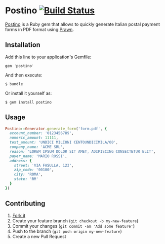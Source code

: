 # Postino [![Build Status](https://travis-ci.org/alessandro1997/postino.png?branch=master)](https://travis-ci.org/alessandro1997/postino)

[Postino](https://github.com/alessandro1997/postino) is a Ruby gem that allows to quickly generate Italian postal
payment forms in PDF format using [Prawn](https://github.com/prawnpdf/prawn).

## Installation

Add this line to your application's Gemfile:

    gem 'postino'

And then execute:

    $ bundle

Or install it yourself as:

    $ gem install postino

## Usage

```ruby
Postino::Generator.generate_form('form.pdf', {
  account_number: '0123456789',
  numeric_amount: 11111,
  text_amount: 'UNDICI MILIONI CENTOUNDICIMILA/00',
  company_name: 'ACME SRL',
  reason: 'LOREM IPSUM DOLOR SIT AMET, ADIPISCING CONSECTETUR ELIT',
  payer_name: 'MARIO ROSSI',
  address: {
    street: 'VIA FASULLA, 123',
    zip_code: '00100',
    city: 'ROMA',
    state: 'RM'
  }
})
```

## Contributing

1. [Fork it](http://github.com/alessandro1997/postino/fork)
2. Create your feature branch (`git checkout -b my-new-feature`)
3. Commit your changes (`git commit -am 'Add some feature'`)
4. Push to the branch (`git push origin my-new-feature`)
5. Create a new Pull Request
